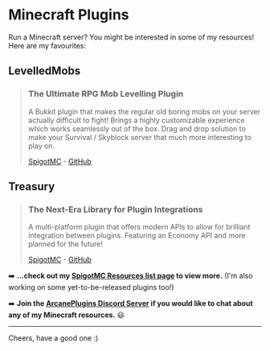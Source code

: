 # Minecraft Plugins

Run a Minecraft server? You might be interested in some of my resources! Here are my favourites:

## LevelledMobs
> ### The Ultimate RPG Mob Levelling Plugin
> 
> A Bukkit plugin that makes the regular old boring mobs on your server actually difficult to fight! Brings a highly customizable experience which works seamlessly out of the box. Drag and drop solution to make your Survival / Skyblock server that much more interesting to play on.
>
> [SpigotMC](https://www.spigotmc.org/resources/levelledmobs.74304/) - [GitHub](https://github.com/lokka30/LevelledMobs)

## Treasury
> ### The Next-Era Library for Plugin Integrations
> 
> A multi-platform plugin that offers modern APIs to allow for brilliant integration between plugins. Featuring an Economy API and more planned for the future!
> 
> [SpigotMC](https://www.spigotmc.org/resources/treasury.99531/) - [GitHub](https://github.com/lokka30/Treasury)

➡️ **...check out my [SpigotMC Resources list page](https://www.spigotmc.org/resources/authors/lokka30.828699/) to view more.** (I'm also working on some yet-to-be-released plugins too!)

➡️ **Join the [ArcanePlugins Discord Server](https://www.discord.io/arcaneplugins) if you would like to chat about any of my Minecraft resources.** 😃

***

Cheers, have a good one :)
